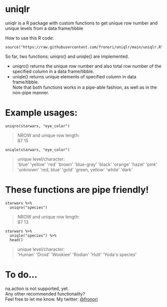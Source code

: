# uniqlr  
uniqlr is a R package with custom functions to get unique row number and unique levels from a data frame/tibble

How to use this R code: 
```
source("https://raw.githubusercontent.com/fronori/uniqlr/main/uniqlr.R")
```

So far, two functions: uniqro() and uniqle() are implemented.
- uniqro() returns the unique row number and also total row number of the specified column in a data frame/tibble.
- uniqle() returns unique elements of specified column in data frame/tibble.  
Note that both functions works in a pipe-able fashion, as well as in the non-pipe manner.

# Example usages: 
```
uniqro(starwars, "eye_color") 
```
>NROW and unique row length:  
>87 15

```
uniqle(starwars, "eye_color")
```
>unique level/character:  
>'blue' 'yellow' 'red' 'brown' 'blue-gray' 'black' 'orange' 'hazel' 'pink' 'unknown' 'red, blue' 'gold' 'green, yellow' 'white' 'dark'

# These functions are pipe friendly!
```
starwars %>%  
  uniqro("species")
```
>NROW and unique row length:  
>87 13

```
starwars %>% 
  uniqle("species") %>%
  head()
```
>unique level/character:  
>'Human' 'Droid' 'Wookiee' 'Rodian' 'Hutt' 'Yoda\'s species'  

# To do...
na.action is not supported, yet.  
Any other recommended functionality?  
Feel free to let me know. My twitter: [@fronori](https://twitter.com/fronori)
